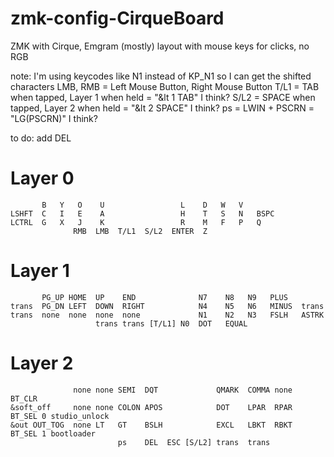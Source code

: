 # zmk-config-CirqueBoard
ZMK with Cirque, Emgram (mostly) layout with mouse keys for clicks, no RGB

note: I'm using keycodes like N1 instead of KP_N1 so I can get the shifted characters
LMB, RMB = Left Mouse Button, Right Mouse Button
T/L1 = TAB when tapped, Layer 1 when held = "&lt 1 TAB" I think?
S/L2 = SPACE when tapped, Layer 2 when held = "&lt 2 SPACE" I think?
ps = LWIN + PSCRN = "LG(PSCRN)" I think?

to do: add DEL

# Layer 0

           B   Y   O    U                 L    D   W   V
    LSHFT  C   I   E    A                 H    T   S   N   BSPC
    LCTRL  G   X   J    K                 R    M   F   P   Q
                  RMB  LMB  T/L1  S/L2  ENTER  Z

# Layer 1

           PG_UP HOME  UP    END              N7    N8   N9   PLUS
    trans  PG_DN LEFT  DOWN  RIGHT            N4    N5   N6   MINUS  trans
    trans  none  none  none  none             N1    N2   N3   FSLH   ASTRK
                       trans trans [T/L1] N0  DOT   EQUAL

# Layer 2

                  none none SEMI  DQT             QMARK  COMMA none  BT_CLR
    &soft_off     none none COLON APOS            DOT    LPAR  RPAR  BT_SEL 0 studio_unlock
    &out OUT_TOG  none LT   GT    BSLH            EXCL   LBKT  RBKT  BT_SEL 1 bootloader
                            ps    DEL  ESC [S/L2] trans  trans
